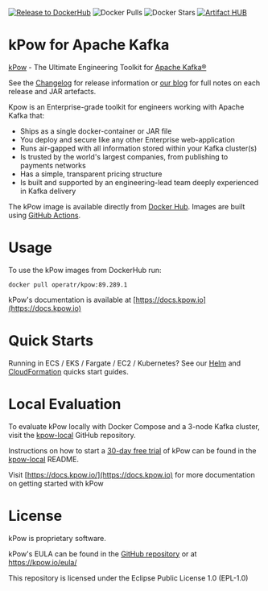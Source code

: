 [![Release to DockerHub](https://github.com/operatr-io/kpow/actions/workflows/release.yml/badge.svg?branch=main)](https://github.com/operatr-io/kpow/actions/workflows/release.yml)
![Docker Pulls](https://img.shields.io/docker/pulls/operatr/operatr)
![Docker Stars](https://img.shields.io/docker/stars/operatr/kpow)
[![Artifact HUB](https://img.shields.io/endpoint?url=https://artifacthub.io/badge/repository/kpow)](https://artifacthub.io/packages/search?repo=kpow)

# kPow for Apache Kafka

[kPow](https://kpow.io) - The Ultimate Engineering Toolkit for [Apache Kafka®](http://kafka.apache.org/)

See the [Changelog](CHANGELOG.md) for release information or [our blog](https://kpow.io/category/releases/) for full notes on each release and JAR artefacts.

Kpow is an Enterprise-grade toolkit for engineers working with Apache Kafka that:

* Ships as a single docker-container or JAR file
* You deploy and secure like any other Enterprise web-application
* Runs air-gapped with all information stored within your Kafka cluster(s)
* Is trusted by the world's largest companies, from publishing to payments networks
* Has a simple, transparent pricing structure
* Is built and supported by an engineering-lead team deeply experienced in Kafka delivery

The kPow image is available directly from [Docker Hub](https://hub.docker.com/r/operatr/kpow). Images are built using [GitHub Actions](https://github.com/operatr-io/kpow/actions/workflows/build.yml).

# Usage

To use the kPow images from DockerHub run:

```
docker pull operatr/kpow:89.289.1
```

kPow's documentation is available at [https://docs.kpow.io](https://docs.kpow.io)

# Quick Starts

Running in ECS / EKS / Fargate / EC2 / Kubernetes? See our [Helm](https://github.com/operatr-io/kpow-helm-charts) and [CloudFormation](https://github.com/operatr-io/kpow-cloudformation) quicks start guides.

# Local Evaluation

To evaluate kPow locally with Docker Compose and a 3-node Kafka cluster, visit the [kpow-local](https://github.com/operatr-io/kpow-local) GitHub repository.

Instructions on how to start a [30-day free trial](https://kpow.io/try) of kPow can be found in the [kpow-local](https://github.com/operatr-io/kpow-local) README.

Visit [https://docs.kpow.io/](https://docs.kpow.io) for more documentation on getting started with kPow

# License

kPow is proprietary software. 

kPow's EULA can be found in the [GitHub repository](https://github.com/operatr-io/kpow/blob/main/resources/eula.txt) or at https://kpow.io/eula/

This repository is licensed under the Eclipse Public License 1.0 (EPL-1.0)
